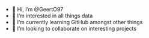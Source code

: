 - 👋 Hi, I’m @GeertO97
- 👀 I’m interested in all things data
- 🌱 I’m currently learning GitHub amongst other things
- 💞️ I’m looking to collaborate on interesting projects

<!---
GeertO97/GeertO97 is a ✨ special ✨ repository because its `README.md` (this file) appears on your GitHub profile.
You can click the Preview link to take a look at your changes.
--->
